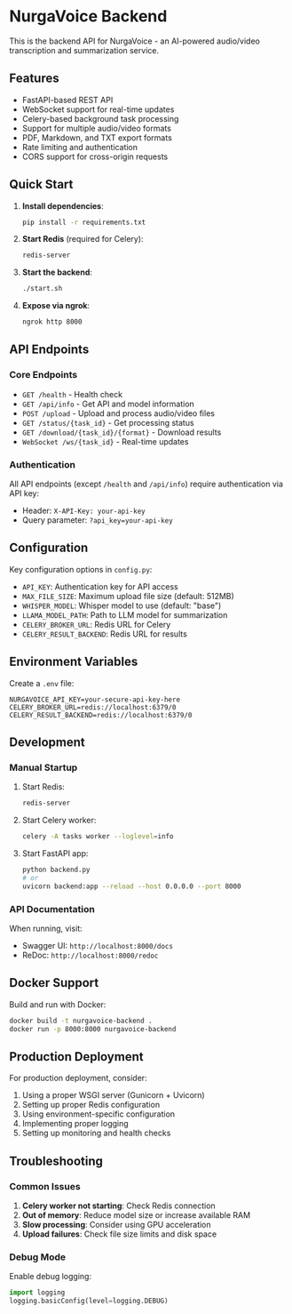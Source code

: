 # NurgaVoice Backend

This is the backend API for NurgaVoice - an AI-powered audio/video transcription and summarization service.

## Features

- FastAPI-based REST API
- WebSocket support for real-time updates
- Celery-based background task processing
- Support for multiple audio/video formats
- PDF, Markdown, and TXT export formats
- Rate limiting and authentication
- CORS support for cross-origin requests

## Quick Start

1. **Install dependencies**:
   ```bash
   pip install -r requirements.txt
   ```

2. **Start Redis** (required for Celery):
   ```bash
   redis-server
   ```

3. **Start the backend**:
   ```bash
   ./start.sh
   ```

4. **Expose via ngrok**:
   ```bash
   ngrok http 8000
   ```

## API Endpoints

### Core Endpoints

- `GET /health` - Health check
- `GET /api/info` - Get API and model information
- `POST /upload` - Upload and process audio/video files
- `GET /status/{task_id}` - Get processing status
- `GET /download/{task_id}/{format}` - Download results
- `WebSocket /ws/{task_id}` - Real-time updates

### Authentication

All API endpoints (except `/health` and `/api/info`) require authentication via API key:

- Header: `X-API-Key: your-api-key`
- Query parameter: `?api_key=your-api-key`

## Configuration

Key configuration options in `config.py`:

- `API_KEY`: Authentication key for API access
- `MAX_FILE_SIZE`: Maximum upload file size (default: 512MB)
- `WHISPER_MODEL`: Whisper model to use (default: "base")
- `LLAMA_MODEL_PATH`: Path to LLM model for summarization
- `CELERY_BROKER_URL`: Redis URL for Celery
- `CELERY_RESULT_BACKEND`: Redis URL for results

## Environment Variables

Create a `.env` file:

```env
NURGAVOICE_API_KEY=your-secure-api-key-here
CELERY_BROKER_URL=redis://localhost:6379/0
CELERY_RESULT_BACKEND=redis://localhost:6379/0
```

## Development

### Manual Startup

1. Start Redis:
   ```bash
   redis-server
   ```

2. Start Celery worker:
   ```bash
   celery -A tasks worker --loglevel=info
   ```

3. Start FastAPI app:
   ```bash
   python backend.py
   # or
   uvicorn backend:app --reload --host 0.0.0.0 --port 8000
   ```

### API Documentation

When running, visit:
- Swagger UI: `http://localhost:8000/docs`
- ReDoc: `http://localhost:8000/redoc`

## Docker Support

Build and run with Docker:

```bash
docker build -t nurgavoice-backend .
docker run -p 8000:8000 nurgavoice-backend
```

## Production Deployment

For production deployment, consider:

1. Using a proper WSGI server (Gunicorn + Uvicorn)
2. Setting up proper Redis configuration
3. Using environment-specific configuration
4. Implementing proper logging
5. Setting up monitoring and health checks

## Troubleshooting

### Common Issues

1. **Celery worker not starting**: Check Redis connection
2. **Out of memory**: Reduce model size or increase available RAM
3. **Slow processing**: Consider using GPU acceleration
4. **Upload failures**: Check file size limits and disk space

### Debug Mode

Enable debug logging:

```python
import logging
logging.basicConfig(level=logging.DEBUG)
```
